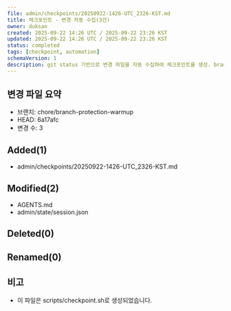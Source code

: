 ```yaml
---
file: admin/checkpoints/20250922-1426-UTC_2326-KST.md
title: 체크포인트 - 변경 자동 수집(3건)
owner: duksan
created: 2025-09-22 14:26 UTC / 2025-09-22 23:26 KST
updated: 2025-09-22 14:26 UTC / 2025-09-22 23:26 KST
status: completed
tags: [checkpoint, automation]
schemaVersion: 1
description: git status 기반으로 변경 파일을 자동 수집하여 체크포인트를 생성. branch=chore/branch-protection-warmup, head=6a17afc
---
```


## 변경 파일 요약
- 브랜치: chore/branch-protection-warmup
- HEAD: 6a17afc
- 변경 수: 3

## Added(1)
- admin/checkpoints/20250922-1426-UTC_2326-KST.md

## Modified(2)
- AGENTS.md
- admin/state/session.json

## Deleted(0)

## Renamed(0)

## 비고
- 이 파일은 scripts/checkpoint.sh로 생성되었습니다.
